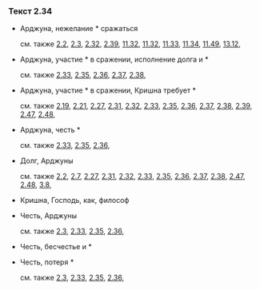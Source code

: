 ### Текст 2.34
	
- Арджуна, нежелание \* сражаться

	см. также  [2.2](../02/0202.md),  [2.3](../02/0203.md),  [2.32](../02/0232.md),  [2.39](../02/0239.md),  [11.32](../11/1132.md),  [11.32](../11/1132.md),  [11.33](../11/1133.md),  [11.34](../11/1134.md),  [11.49](../11/1149.md),  [13.12](../13/1312.md), 
	
- Арджуна, участие \* в сражении, исполнение долга и \*

	см. также  [2.33](../02/0233.md),  [2.35](../02/0235.md),  [2.36](../02/0236.md),  [2.37](../02/0237.md),  [2.38](../02/0238.md), 
	
- Арджуна, участие \* в сражении, Кришна требует \*

	см. также  [2.19](../02/0219.md),  [2.21](../02/0221.md),  [2.27](../02/0227.md),  [2.31](../02/0231.md),  [2.32](../02/0232.md),  [2.33](../02/0233.md),  [2.35](../02/0235.md),  [2.36](../02/0236.md),  [2.37](../02/0237.md),  [2.38](../02/0238.md),  [2.39](../02/0239.md),  [2.47](../02/0247.md),  [2.48](../02/0248.md), 
	
- Арджуна, честь \*

	см. также  [2.33](../02/0233.md),  [2.35](../02/0235.md),  [2.36](../02/0236.md), 
	
- Долг, Арджуны

	см. также  [2.2](../02/0202.md),  [2.7](../02/0207.md),  [2.27](../02/0227.md),  [2.31](../02/0231.md),  [2.32](../02/0232.md),  [2.33](../02/0233.md),  [2.35](../02/0235.md),  [2.36](../02/0236.md),  [2.37](../02/0237.md),  [2.38](../02/0238.md),  [2.47](../02/0247.md),  [2.48](../02/0248.md),  [3.8](../03/0308.md), 
	
- Кришна, Господь, как, философ

	
- Честь, Арджуны

	см. также  [2.3](../02/0203.md),  [2.33](../02/0233.md),  [2.35](../02/0235.md),  [2.36](../02/0236.md), 
	
- Честь, бесчестье и \*

	
- Честь, потеря \*

	см. также  [2.3](../02/0203.md),  [2.33](../02/0233.md),  [2.35](../02/0235.md),  [2.36](../02/0236.md), 
